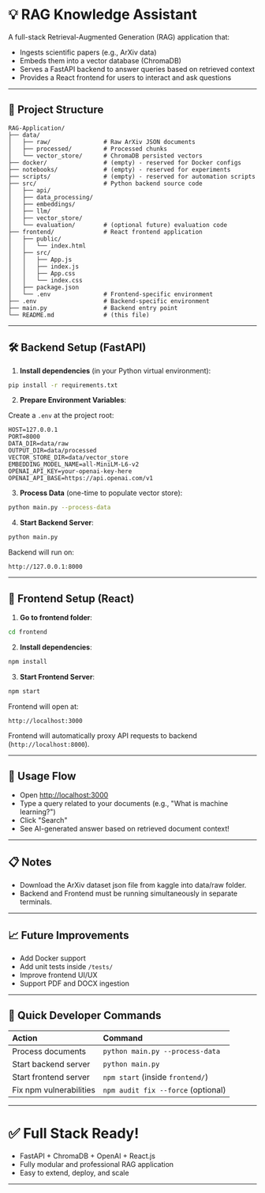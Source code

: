 # 💡 RAG Knowledge Assistant

A full-stack Retrieval-Augmented Generation (RAG) application that:
- Ingests scientific papers (e.g., ArXiv data)
- Embeds them into a vector database (ChromaDB)
- Serves a FastAPI backend to answer queries based on retrieved context
- Provides a React frontend for users to interact and ask questions

---

## 📂 Project Structure

```
RAG-Application/
├── data/
│   ├── raw/               # Raw ArXiv JSON documents
│   ├── processed/         # Processed chunks
│   └── vector_store/      # ChromaDB persisted vectors
├── docker/                # (empty) - reserved for Docker configs
├── notebooks/             # (empty) - reserved for experiments
├── scripts/               # (empty) - reserved for automation scripts
├── src/                   # Python backend source code
│   ├── api/
│   ├── data_processing/
│   ├── embeddings/
│   ├── llm/
│   ├── vector_store/
│   └── evaluation/        # (optional future) evaluation code
├── frontend/              # React frontend application
│   ├── public/
│   │   └── index.html
│   ├── src/
│   │   ├── App.js
│   │   ├── index.js
│   │   ├── App.css
│   │   └── index.css
│   ├── package.json
│   └── .env               # Frontend-specific environment
├── .env                   # Backend-specific environment
├── main.py                # Backend entry point
└── README.md              # (this file)
```

---

## 🛠️ Backend Setup (FastAPI)

1. **Install dependencies** (in your Python virtual environment):

```bash
pip install -r requirements.txt
```

2. **Prepare Environment Variables**:

Create a `.env` at the project root:

```env
HOST=127.0.0.1
PORT=8000
DATA_DIR=data/raw
OUTPUT_DIR=data/processed
VECTOR_STORE_DIR=data/vector_store
EMBEDDING_MODEL_NAME=all-MiniLM-L6-v2
OPENAI_API_KEY=your-openai-key-here
OPENAI_API_BASE=https://api.openai.com/v1
```

3. **Process Data** (one-time to populate vector store):

```bash
python main.py --process-data
```

4. **Start Backend Server**:

```bash
python main.py
```

Backend will run on:
```
http://127.0.0.1:8000
```

---

## 💾 Frontend Setup (React)

1. **Go to frontend folder**:

```bash
cd frontend
```

2. **Install dependencies**:

```bash
npm install
```

3. **Start Frontend Server**:

```bash
npm start
```

Frontend will open at:
```
http://localhost:3000
```

Frontend will automatically proxy API requests to backend (`http://localhost:8000`).

---

## 🚀 Usage Flow

- Open [http://localhost:3000](http://localhost:3000)
- Type a query related to your documents (e.g., "What is machine learning?")
- Click "Search"
- See AI-generated answer based on retrieved document context!

---

## 📋 Notes

- Download the ArXiv dataset json file from kaggle into data/raw folder.
- Backend and Frontend must be running simultaneously in separate terminals.

---

## 📈 Future Improvements

- Add Docker support
- Add unit tests inside `/tests/`
- Improve frontend UI/UX
- Support PDF and DOCX ingestion

---

## 📝 Quick Developer Commands

| Action | Command |
|:-------|:--------|
| Process documents | `python main.py --process-data` |
| Start backend server | `python main.py` |
| Start frontend server | `npm start` (inside `frontend/`) |
| Fix npm vulnerabilities | `npm audit fix --force` (optional) |

---

# ✅ Full Stack Ready!

- FastAPI + ChromaDB + OpenAI + React.js
- Fully modular and professional RAG application
- Easy to extend, deploy, and scale

---

